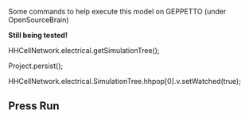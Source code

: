 Some commands to help execute this model on GEPPETTO (under OpenSourceBrain)

**Still being tested!**

HHCellNetwork.electrical.getSimulationTree();

Project.persist();

HHCellNetwork.electrical.SimulationTree.hhpop[0].v.setWatched(true);

## Press Run

